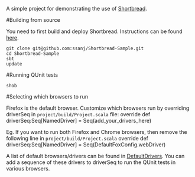 A simple project for demonstrating the use of [Shortbread](http://github.com/ssanj/Shortbread).
 

#Building from source

You need to first build and deploy Shortbread. Instructions can be found [here](http://github.com/ssanj/Shortbread).
        
    git clone git@github.com:ssanj/Shortbread-Sample.git
    cd Shortbread-Sample
    sbt
    update

#Running QUnit tests

    shob

#Selecting which browsers to run

 Firefox is the default browser. Customize which browsers run by overriding driverSeq in `project/build/Project.scala` file:
    override def driverSeq:Seq[NamedDriver] = Seq(add_your_drivers_here) 
    
Eg. If you want to run both Firefox and Chrome browsers, then remove the following line in `project/build/Project.scala`
    override def driverSeq:Seq[NamedDriver] = Seq(DefaultFoxConfig.webDriver)

A list of default browsers/drivers can be found in [DefaultDrivers](Shortbread/blob/master/src/main/scala/DefaultDrivers.scala). You can add a sequence of these drivers to driverSeq to run the QUnit tests in various browsers.
